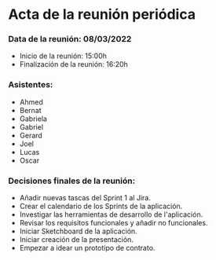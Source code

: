 # Acta de la reunión periódica

### Data de la reunión: 08/03/2022 
- Inicio de la reunión: 15:00h 
- Finalización de la reunión: 16:20h 

### Asistentes:
- Ahmed
- Bernat
- Gabriela
- Gabriel
- Gerard
- Joel
- Lucas
- Oscar

### Decisiones finales de la reunión:
- Añadir nuevas tascas del Sprint 1 al Jira.
- Crear el calendario de los Sprints de la aplicación.
- Investigar las herramientas de desarrollo de l'aplicación.
- Revisar los requisitos funcionales y añadir no funcionales.
- Iniciar Sketchboard de la aplicación.
- Iniciar creación de la presentación.
- Empezar a idear un prototipo de contrato.


